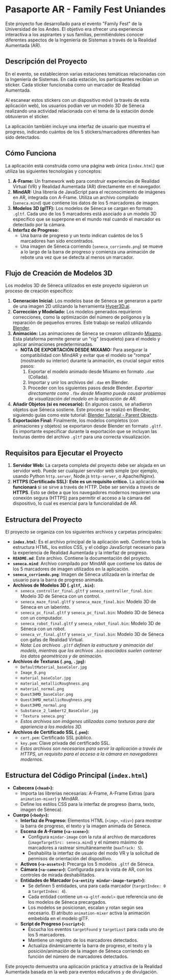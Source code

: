 # Pasaporte AR - Family Fest Uniandes

Este proyecto fue desarrollado para el evento "Family Fest" de la Universidad de los Andes. El objetivo era ofrecer una experiencia interactiva a los aspirantes y sus familias, permitiéndoles conocer diferentes aspectos de la Ingeniería de Sistemas a través de la Realidad Aumentada (AR).

## Descripción del Proyecto

En el evento, se establecieron varias estaciones temáticas relacionadas con la Ingeniería de Sistemas. En cada estación, los participantes recibían un sticker. Cada sticker funcionaba como un marcador de Realidad Aumentada.

Al escanear estos stickers con un dispositivo móvil (a través de esta aplicación web), los usuarios podían ver un modelo 3D de Séneca realizando una actividad relacionada con el tema de la estación donde obtuvieron el sticker.

La aplicación también incluye una interfaz de usuario que muestra el progreso, indicando cuántos de los 5 stickers/marcadores diferentes han sido detectados.

## Cómo Funciona

La aplicación está construida como una página web única (`index.html`) que utiliza las siguientes tecnologías y conceptos:

1.  **A-Frame:** Un framework web para construir experiencias de Realidad Virtual (VR) y Realidad Aumentada (AR) directamente en el navegador.
2.  **MindAR:** Una librería de JavaScript para el reconocimiento de imágenes en AR, integrada con A-Frame. Utiliza un archivo compilado (`seneca.mind`) que contiene los datos de los 5 marcadores de imagen.
3.  **Modelos 3D (glTF):** Los modelos de Séneca se cargan en formato `.gltf`. Cada uno de los 5 marcadores está asociado a un modelo 3D específico que se superpone en el mundo real cuando el marcador es detectado por la cámara.
4.  **Interfaz de Progreso:**
    *   Una barra de progreso y un texto indican cuántos de los 5 marcadores han sido encontrados.
    *   Una imagen de Séneca corriendo (`seneca_corriendo.png`) se mueve a lo largo de la barra de progreso y comienza una animación de rebote una vez que se detecta al menos un marcador.

## Flujo de Creación de Modelos 3D

Los modelos 3D de Séneca utilizados en este proyecto siguieron un proceso de creación específico:

1.  **Generación Inicial:** Los modelos base de Séneca se generaron a partir de una imagen 2D utilizando la herramienta [Hyper3D.ai](https://hyper3d.ai/).
2.  **Corrección y Modelado:** Los modelos generados requirieron correcciones, como la optimización del número de polígonos y la reparación de pequeños errores. Este trabajo se realizó utilizando [Blender](https://www.blender.org/).
3.  **Animación:** Las animaciones de Séneca se crearon utilizando [Mixamo](https://www.mixamo.com/). Esta plataforma permite generar un "rig" (esqueleto) para el modelo y aplicar animaciones predeterminadas.
    *   **NOTA DE EXPORTACIÓN DESDE MIXAMO:** Para asegurar la compatibilidad con MindAR y evitar que el modelo se "rompa" (mostrando su interior) durante la animación, es crucial seguir estos pasos:
        1.  Exportar el modelo animado desde Mixamo en formato `.dae` (Collada).
        2.  Importar y unir los archivos del `.dae` en Blender.
        3.  Proceder con los siguientes pasos desde Blender. *Exportar directamente como `.fbx` desde Mixamo puede causar problemas de visualización del modelo en la aplicación de AR.*
4.  **Añadir Objetos (si es necesario):** En algunos casos, se añadieron objetos que Séneca sostiene. Este proceso se realizó en Blender, siguiendo guías como este tutorial: [Blender Tutorial - Parent Objects](https://www.youtube.com/watch?v=3jCE2Va0ChM).
5.  **Exportación Final:** Finalmente, los modelos completos (con animaciones y objetos) se exportaron desde Blender en formato `.gltf`. Es importante especificar durante la exportación que se incluyan las texturas dentro del archivo `.gltf` para una correcta visualización.

## Requisitos para Ejecutar el Proyecto

1.  **Servidor Web:** La carpeta completa del proyecto debe ser alojada en un servidor web. Puede ser cualquier servidor web simple (por ejemplo, usando Python `http.server`, Node.js `http-server`, o Apache/Nginx).
2.  **HTTPS (Certificado SSL):** **Este es un requisito crítico.** La aplicación **no funcionará** si se sirve a través de HTTP. Debe ser servida a través de **HTTPS**. Esto se debe a que los navegadores modernos requieren una conexión segura (HTTPS) para permitir el acceso a la cámara del dispositivo, lo cual es esencial para la funcionalidad de AR.

## Estructura del Proyecto

El proyecto se organiza con los siguientes archivos y carpetas principales:

*   **`index.html`**: Es el archivo principal de la aplicación web. Contiene toda la estructura HTML, los estilos CSS, y el código JavaScript necesario para la experiencia de Realidad Aumentada y la interfaz de progreso.
*   **`README.md`**: Este archivo. Contiene la documentación del proyecto.
*   **`seneca.mind`**: Archivo compilado por MindAR que contiene los datos de los 5 marcadores de imagen utilizados en la aplicación.
*   **`seneca_corriendo.png`**: Imagen de Séneca utilizada en la interfaz de usuario para la barra de progreso animada.
*   **Archivos de Modelos 3D (`.gltf`, `.bin`):**
    *   `seneca_controller_final.gltf` y `seneca_controller_final.bin`: Modelo 3D de Séneca con un control.
    *   `seneca_maze_final.gltf` y `seneca_maze_final.bin`: Modelo 3D de Séneca en un laberinto.
    *   `seneca_pc_final.gltf` y `seneca_pc_final.bin`: Modelo 3D de Séneca con un computador.
    *   `seneca_robot_final.gltf` y `seneca_robot_final.bin`: Modelo 3D de Séneca con un robot.
    *   `seneca_vr_final.gltf` y `seneca_vr_final.bin`: Modelo 3D de Séneca con gafas de Realidad Virtual.
    *   *Nota: Los archivos `.gltf` definen la estructura y animación del modelo, mientras que los archivos `.bin` asociados suelen contener los datos geométricos y de animación.*
*   **Archivos de Texturas (`.png`, `.jpg`):**
    *   `DefaultMaterial_baseColor.jpg`
    *   `Image_0.png`
    *   `material_baseColor.jpg`
    *   `material_metallicRoughness.png`
    *   `material_normal.png`
    *   `Quest3HMD_baseColor.png`
    *   `Quest3HMD_metallicRoughness.png`
    *   `Quest3HMD_normal.png`
    *   `Substance_2_lambert2_BaseColor.jpg`
    *   `'Textura seneca.png'`
    *   *Estos archivos son imágenes utilizadas como texturas para dar apariencia a los modelos 3D.*
*   **Archivos de Certificado SSL (`.pem`):**
    *   `cert.pem`: Certificado SSL público.
    *   `key.pem`: Clave privada del certificado SSL.
    *   *Estos archivos son necesarios para servir la aplicación a través de HTTPS, un requisito para el acceso a la cámara en navegadores modernos.*

## Estructura del Código Principal (`index.html`)

*   **Cabecera (`<head>`):**
    *   Importa las librerías necesarias: A-Frame, A-Frame Extras (para `animation-mixer`) y MindAR.
    *   Define los estilos CSS para la interfaz de progreso (barra, texto, imagen de Séneca).
*   **Cuerpo (`<body>`):**
    *   **Interfaz de Progreso:** Elementos HTML (`<img>`, `<div>`) para mostrar la barra de progreso, el texto y la imagen animada de Séneca.
    *   **Escena de A-Frame (`<a-scene>`):**
        *   Configura `mindar-image` con la ruta al archivo de marcadores (`imageTargetSrc: seneca.mind`) y el número máximo de marcadores a rastrear simultáneamente (`maxTrack: 5`).
        *   Deshabilita la interfaz de usuario del modo VR y la solicitud de permisos de orientación del dispositivo.
    *   **Activos (`<a-assets>`):** Precarga los 5 modelos `.gltf` de Séneca.
    *   **Cámara (`<a-camera>`):** Configurada para la vista de AR, con los controles de mirada deshabilitados.
    *   **Entidades de Marcador (`<a-entity mindar-image-target>`):**
        *   Se definen 5 entidades, una para cada marcador (`targetIndex: 0` a `targetIndex: 4`).
        *   Cada entidad contiene un `<a-gltf-model>` que referencia uno de los modelos de Séneca precargados.
        *   Los modelos se posicionan, escalan y rotan según sea necesario. El atributo `animation-mixer` activa la animación embebida en el modelo glTF.
    *   **Script de Progreso (`<script>`):**
        *   Escucha los eventos `targetFound` y `targetLost` para cada uno de los 5 marcadores.
        *   Mantiene un registro de los marcadores detectados.
        *   Actualiza dinámicamente la barra de progreso, el texto y la posición/animación de la imagen de Séneca corriendo en función del número de marcadores detectados.

Este proyecto demuestra una aplicación práctica y atractiva de la Realidad Aumentada basada en la web para eventos educativos y de divulgación.
